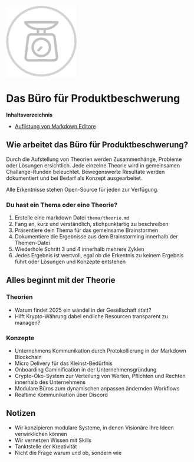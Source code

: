 ![Das Büro für Produktbeschwerung](beschwerung.png)

# Das Büro für Produktbeschwerung

**Inhaltsverzeichnis**

- [Auflistung von Markdown Editore](liste-markdown-editor.md)

## Wie arbeitet das Büro für Produktbeschwerung?
Durch die Aufstellung von Theorien werden Zusammenhänge, Probleme oder Lösungen ersichtlich.
Jede einzelne Theorie wird in gemeinsamen Challange-Runden beleuchtet.
Bewegenswerte Resultate werden dokumentiert und bei Bedarf als Konzept ausgearbeitet.

Alle Erkentnisse stehen Open-Source für jeden zur Verfügung.

### Du hast ein Thema oder eine Theorie?
1. Erstelle eine markdown Datei `thema/theorie.md`
2. Fang an, kurz und verständlich, stichpunktartig zu beschreiben
3. Präsentiere dein Thema für das gemeinsame Brainstormen
4. Dokumentiere die Ergebnisse aus dem Brainstorming innerhalb der Themen-Datei
5. Wiederhole Schritt 3 und 4 innerhalb mehrere Zyklen
6. Jedes Ergebnis ist wertvoll, egal ob die Erkentnis zu keinem Ergebnis führt oder Lösungen und Konzepte entstehen

## Alles beginnt mit der Theorie

### Theorien
  - Warum findet 2025 ein wandel in der Gesellschaft statt?
  - Hilft Krypto-Währung dabei endliche Resourcen transparent zu managen?

### Konzepte
  - Unternehmens Kommunikation durch Protokollierung in der Markdown Blockchain
  - Micro Delivery für das Kleinst-Bedürfnis
  - Onboarding Gaminification in der Unternehmensgründung
  - Crypto-Öko-System zur Verteilung von Werten, Pflichten und Rechten innerhalb des Unternehmens
  - Modulare Büros zum dynamischen anpassen ändernden Workflows
  - Realtime Kommunikation über Discord

## Notizen
- Wir konzipieren modulare Systeme, in denen Visionäre Ihre Ideen verwirklichen können
- Wir vernetzen Wissen mit Skills
- Tanktstelle der Kreativität
- Nicht die Frage warum und ob, sondern wie

